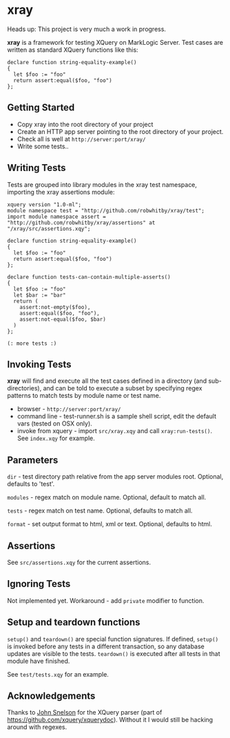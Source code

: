 # xray

Heads up: This project is very much a work in progress.

**xray** is a framework for testing XQuery on MarkLogic Server. Test cases are written as standard XQuery functions like this:  

```xquery
declare function string-equality-example()
{
  let $foo := "foo"
  return assert:equal($foo, "foo")
};
```

## Getting Started
* Copy xray into the root directory of your project 
* Create an HTTP app server pointing to the root directory of your project.
* Check all is well at `http://server:port/xray/`
* Write some tests..


## Writing Tests
Tests are grouped into library modules in the xray test namespace, importing the xray assertions module:

```xquery
xquery version "1.0-ml";
module namespace test = "http://github.com/robwhitby/xray/test";
import module namespace assert = "http://github.com/robwhitby/xray/assertions" at "/xray/src/assertions.xqy";

declare function string-equality-example()
{
  let $foo := "foo"
  return assert:equal($foo, "foo")
};

declare function tests-can-contain-multiple-asserts()
{
  let $foo := "foo"
  let $bar := "bar"
  return (
    assert:not-empty($foo),
    assert:equal($foo, "foo"),
    assert:not-equal($foo, $bar)
  )
};

(: more tests :)
```

## Invoking Tests
**xray** will find and execute all the test cases defined in a directory (and sub-directories), and can be told to execute a subset by specifying regex patterns to match tests by module name or test name.

* browser - `http://server:port/xray/`
* command line - test-runner.sh is a sample shell script, edit the default vars (tested on OSX only).
* invoke from xquery - import `src/xray.xqy` and call `xray:run-tests()`. See `index.xqy` for example.


## Parameters
`dir` - test directory path relative from the app server modules root. Optional, defaults to 'test'.

`modules` - regex match on module name. Optional, default to match all.

`tests` - regex match on test name. Optional, defaults to match all.

`format` - set output format to html, xml or text. Optional, defaults to html.

## Assertions
See `src/assertions.xqy` for the current assertions.


## Ignoring Tests 
Not implemented yet. 
Workaround - add `private` modifier to function.


## Setup and teardown functions
`setup()` and `teardown()` are special function signatures. If defined, `setup()` is invoked before any tests in a different transaction, so any database updates are visible to the tests. `teardown()` is executed after all tests in that module have finished.

See `test/tests.xqy` for an example.


## Acknowledgements
Thanks to [John Snelson](http://github.com/jpcs) for the XQuery parser (part of https://github.com/xquery/xquerydoc). Without it I would still be hacking around with regexes.

